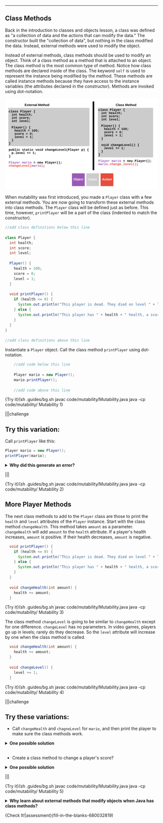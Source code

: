 ----------

## Class Methods

Back in the introduction to classes and objects lesson, a class was defined as "a collection of data and the actions that can modify the data." The constructor built the "collection of data", but nothing in the class modified the data. Instead, external methods were used to modify the object.

Instead of external methods, class methods should be used to modify an object. Think of a class method as a method that is attached to an object. The class method is the most common type of method. Notice how class methods are declared inside of the class. The keyword `self` is used to represent the instance being modified by the method. These methods are called instance methods because they have access to the instance variables (the attributes declared in the constructor). Methods are invoked using dot-notation.

![External Methods vs Class Methods](.guides/img/mutability/external-methods-vs-class-methods.png)

When mutability was first introduced, you made a `Player` class with a few external methods. You are now going to transform these external methods into class methods. The `Player` class will be defined just as before. This time, however, `printPlayer` will be a part of the class (indented to match the constructor). 

```java
//add class definitions below this line

class Player {
  int health;
  int score;
  int level;
  
  Player() {
    health = 100;
    score = 0;
    level = 1;
  }
  
  void printPlayer() {
    if (health <= 0) {
      System.out.println("This player is dead. They died on level " + level + " with a score of " + score + ".");
    } else {
      System.out.println("This player has " + health + " health, a score of " + score + " and is on level " + level + ".");
    }
  }
}
 
//add class definitions above this line
```

Instantiate a `Player` object. Call the class method `printPlayer` using dot-notation.

```java
    //add code below this line

    Player mario = new Player();
    mario.printPlayer();

    //add code above this line
```

{Try it}(sh .guides/bg.sh javac code/mutability/Mutability.java java -cp code/mutability/ Mutability 1)

|||challenge
## Try this variation:
Call `printPlayer` like this:
```java
Player mario = new Player();
printPlayer(mario);
```

<details>
  <summary><strong>Why did this generate an error?</strong></summary>
  Java says it cannot find the symbol <code>printPlayer</code>, even though the definition is on line 14. Because nothing comes before <code>printPlayer</code>, Java assumes that this is an external method. However, <code>printPlayer</code> is a part of the <code>Player</code> class, which means it is a class method. Class methods must be called with dot-notation like <code>mario.printPlayer();</code>.
</details>

|||

{Try it}(sh .guides/bg.sh javac code/mutability/Mutability.java java -cp code/mutability/ Mutability 2)

## More Player Methods

The next class methods to add to the `Player` class are those to print the `health` and `level` attributes of the `Player` instance. Start with the class method `changeHealth`. This method takes `amount` as a parameter. `changeHealth` will add `amount` to the `health` attribute. If a player's health increases, `amount` is positive. If their health decreases, `amount` is negative. 

```java
  void printPlayer() {
    if (health <= 0) {
      System.out.println("This player is dead. They died on level " + level + " with a score of " + score + ".");
    } else {
      System.out.println("This player has " + health + " health, a score of " + score + " and is on level " + level + ".");
    }
  }

  void changeHealth(int amount) {
    health += amount;
  }
```

{Try it}(sh .guides/bg.sh javac code/mutability/Mutability.java java -cp code/mutability/ Mutability 3)

The class method `changeLevel` is going to be similar to `changeHealth` except for one difference. `changeLevel` has no parameters. In video games, players go up in levels; rarely do they decrease. So the `level` attribute will increase by one when the class method is called. 

```java
  void changeHealth(int amount) {
    health += amount;
  }

  void changeLevel() {
    level += 1;
  }
```

{Try it}(sh .guides/bg.sh javac code/mutability/Mutability.java java -cp code/mutability/ Mutability 4)

|||challenge
## Try these variations:
* Call `changeHealth` and `chagneLevel` for `mario`, and then print the player to make sure the class methods work.
<details>
  <summary><strong>One possible solution</strong></summary>
  
  ```java
      //add code below this line

      Player mario = new Player();
      mario.printPlayer();
      mario.changeHealth(-10);
      mario.changeLevel();
      mario.printPlayer();

      //add code above this line
  ```
  
</details><br>

* Create a class method to change a player's score?
<details>
  <summary><strong>One possible solution</strong></summary>
  
  ```java
    void changeScore(int amount) {
      score += amount;
    }
  ```
  
</details>

|||

{Try it}(sh .guides/bg.sh javac code/mutability/Mutability.java java -cp code/mutability/ Mutability 5)

<details>
  <summary><strong>Why learn about external methods that modify objects when Java has class methods?</strong></summary>
  It might seem like a waste of time to learn how to write external methods that modify objects. But this approach builds upon concepts you have already seen — external methods and objects. This allows you to understand mutability without having to worry about class methods. Once you understand how these ideas work, transforming an external method into a class method is much simpler. External methods that modify objects serve as an intermediary step on the way to learning about class methods.
</details>

{Check It!|assessment}(fill-in-the-blanks-680032819)
